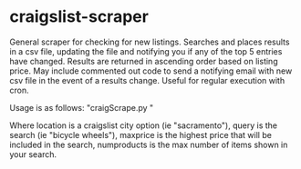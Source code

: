 # craigslist-scraper
General scraper for checking for new listings.
Searches and places results in a csv file, updating the file and notifying you if any of the top 5 entries have changed.
Results are returned in ascending order based on listing price.
May include commented out code to send a notifying email with new csv file in the event of a results change. Useful for regular execution with cron.

Usage is as follows:
"craigScrape.py <location> <query> <maxprice> <numproducts>"

Where location is a craigslist city option (ie "sacramento"), query is the search (ie "bicycle wheels"), maxprice is the highest price that will be included in the search, numproducts is the max number of items shown in your search.
